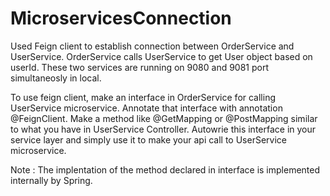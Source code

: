 # MicroservicesConnection

Used Feign client to establish connection between OrderService and UserService.
OrderService calls UserService to get User object based on userId.
These two services are running on 9080 and 9081 port simultaneosly in local.

To use feign client, make an interface in OrderService for calling UserService microservice.
Annotate that interface with annotation @FeignClient.
Make a method like @GetMapping or @PostMapping similar to what you have in UserService Controller.
Autowrie this interface in your service layer and simply use it to make your api call to UserService microservice.

Note : The implentation of the method declared in interface is implemented internally by Spring.
